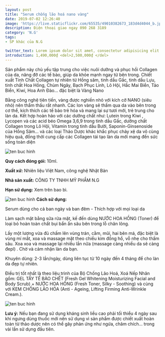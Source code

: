 ```yaml
---
layout: post
title: "Serum chống lão hoá nano vàng"
date: 2019-07-02 12:26:40
image: 'https://live.staticflickr.com/65535/49010382673_183d4d4044_b.jpg'
description: Điện thoại giao ngay 090 268 3189
category: 'N.G'
tags:
- SP khác của N.G

twitter_text: Lorem ipsum dolor sit amet, consectetur adipisicing elit.
introduction: 1,490,000₫ <del>2,500,000₫ </del>
---
```


Sản phẩm này chủ yếu tập trung cho việc nuôi dưỡng và phục hồi Collagen của da, nâng đỡ các tế bào, giúp da khỏe mạnh ngay từ bên trong.
Chiết xuất Tinh Chất Collagen tự nhiên từ Hồng sâm, tinh dầu Gấc, tinh dầu Lựu, tinh chất Hoa Hồng, Chùm Ngây, Bạch Phục Linh, Lô Hội, Hắc Mai Biển, Tảo Biển, Kiwi, Hoa Anh Đào... đặc biệt là Vàng Nano

Bằng công nghệ tiên tiến, vàng được nghiền nhỏ với kích cỡ NANO (siêu nhỏ) nên thẩm thấu rất nhanh. Các Ion vàng sẽ thấm qua da vào bên trong cơ thể, kích thích các tế bào trẻ hóa và mang lại sự tươi mới, trẻ trung cho làn da. Kết hợp hoàn hảo với các dưỡng chất như:  Lutein trong Kiwi , Lycopen và các acid béo Omega 3,6,9 trong tinh dầu Gấc, dưỡng chất Collagen trong Lô Hội, Vitamin trong tinh dầu Bưởi,  Saponin-Ginsenoside của Hồng Sâm... và các loại Thảo Dược khác khắc phục chảy xệ da vô cùng hiệu quả, đồng thời cung cấp các Collagen tái tạo làn da mới mang đến sức sống toàn diện

![ten buc hinh](https://scontent.fsgn2-4.fna.fbcdn.net/v/t1.0-9/66383624_1334576296696472_6425188615738884096_n.jpg?_nc_cat=109&_nc_oc=AQmr8igTu7u-PD6Iyr80BVgVDysuRvckw9YFoPHq9BSZzwtimRfca11PU9d2LfAc-ts&_nc_ht=scontent.fsgn2-4.fna&oh=07452eefcf7fde058ffd4d021c9f3fba&oe=5DB9D739 "ten buc hinh")

**Quy cách đóng gói:** 10ml.

**Xuất xứ:** Nhiên liệu Việt Nam, công nghệ Nhật Bản

**Nhà sản xuất:** CÔNG TY TNHH MỸ PHẨM N.G 

**Hạn sử dụng:** Xem trên bao bì.

![ten buc hinh](https://scontent.fsgn2-3.fna.fbcdn.net/v/t1.0-9/66353828_1334576150029820_2046433422691270656_n.jpg?_nc_cat=108&_nc_oc=AQlEnWNQgu_Kqutqid9A9HVn5NqYxkm7tUPbWxDiAbHF4aeGd_KBlYywBP9rtPfRDAU&_nc_ht=scontent.fsgn2-3.fna&oh=8a4508786014c655f53291d29ad3fb71&oe=5DB3BBBD "ten buc hinh")
**Cách sử dụng:**

Serum dùng cho cả ban ngày và ban đêm - Thích hợp với mọi loại da

Làm sạch mặt bằng sữa rửa mặt, kế đến dùng NƯỚC HOA HỒNG (Toner)  để loại bỏ hoàn toàn chất bụi bẩn ẩn sâu bên trong lỗ chân lông.

Lấy một lượng vừa đủ chấm lên vùng trán, cằm, mũi, hai bên má, đặc biệt là vùng mí mắt, xoa và massage mặt theo chiều kim đồng hồ, vỗ nhẹ cho thấm sâu. Xoa xoa và massage lại nhiều lần nữa (massage càng nhiều da sẽ càng đepl)  . Chờ và cảm nhận làn da bạn.

Khuyên dùng: 2-3 lần/ngày, dùng liên tục từ 10 ngày đến 4 tháng để cho làn da đẹp tự nhiên.

Điều trị tốt nhất là theo liệu trình của Bộ Chống Lão Hoá, Xoá Nếp Nhăn gồm: GEL TẨY TẾ BÀO CHẾT (Fresh Gel Whitening Moisturizing Facial and Body Scrub) + NƯỚC HOA HỒNG (Fresh Toner, Silky - Soothing) và cùng với KEM CHỐNG LÃO HÓA (Anti -  Ageing, Lifting Firming Anti-Wrinkle Cream.).

![ten buc hinh](https://scontent.fsgn2-1.fna.fbcdn.net/v/t1.0-9/66288373_1334576316696470_2090423014607814656_n.jpg?_nc_cat=104&_nc_oc=AQl4RTiQeJj9ZWfSLhPT9-q0ngYQh01y6l_dRQdX9QkkDnsRt59SBB4_1ZcAedCvyks&_nc_ht=scontent.fsgn2-1.fna&oh=578a05a162d846c694035988c866d3a6&oe=5DAE5F81 "ten buc hinh")

**Lưu ý:** Nếu bạn đang sử dụng kháng sinh liều cao phải tối thiểu 4 ngày sau khi ngưng dùng thuốc mới nên sử dụng vì sản phẩm được chiết xuất hoàn toàn từ thảo dược nên có thể gây phản ứng như ngứa, châm chích... trong vài lần sử dụng đầu tiên.